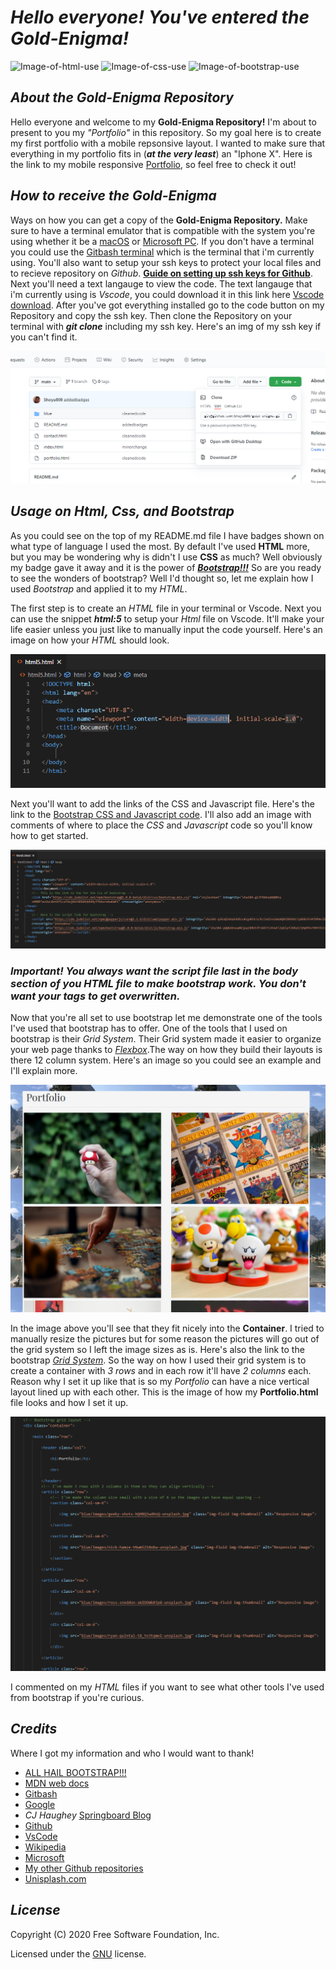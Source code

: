 # **_Hello everyone! You've entered the Gold-Enigma!_**

![Image-of-html-use](https://img.shields.io/badge/HTML-95.6%25-red)
![Image-of-css-use](https://img.shields.io/badge/CSS-4.4%25-purple)
![Image-of-bootstrap-use](https://img.shields.io/badge/Bootstrap-lots%20of%20it-blue)

## _About the Gold-Enigma Repository_

Hello everyone and welcome to my **Gold-Enigma Repository!** I'm about to present to you my _"Portfolio"_ in this repository. So my goal here is to create my first portfolio with a mobile repsonsive layout. I wanted to make sure that everything in my portfolio fits in (**_at the very least_**) an "Iphone X". Here is the link to my mobile responsive [Portfolio](https://shoyu808.github.io/gold-enigma/), so feel free to check it out!

## _How to receive the Gold-Enigma_

Ways on how you can get a copy of the **Gold-Enigma Repository.** Make sure to have a terminal emulator that is compatible with the system you're using whether it be a [macOS](https://en.wikipedia.org/wiki/MacOS) or [Microsoft PC](https://www.microsoft.com/en-us/windows). If you don't have a terminal you could use the [Gitbash terminal](https://git-scm.com/downloads) which is the terminal that i'm currently using. You'll also want to setup your ssh keys to protect your local files and to recieve repository on _Github_. [**Guide on setting up ssh keys for Github**](https://docs.github.com/en/free-pro-team@latest/github/authenticating-to-github/connecting-to-github-with-ssh). Next you'll need a text langauge to view the code. The text langauge that i'm currently using is _Vscode_, you could download it in this link here [Vscode download](https://code.visualstudio.com/download). After you've got everything installed go to the code button on my Repository and copy the ssh key. Then clone the Repository on your terminal with **_git clone_** including my ssh key. Here's an img of my ssh key if you can't find it.

![Image-of-ssh-key](<https://github.com/Shoyu808/gold-enigma/blob/main/blue/images/Screenshot%20(10).png?raw=true>)

## _Usage on Html, Css, and Bootstrap_

As you could see on the top of my README.md file I have badges shown on what type of language I used the most. By default I've used **HTML** more, but you may be wondering why is didn't I use **CSS** as much? Well obviously my badge gave it away and it is the power of [**_Bootstrap!!!_**](https://getbootstrap.com/) So are you ready to see the wonders of bootstrap? Well I'd thought so, let me explain how I used _Bootstrap_ and applied it to my _HTML_.

The first step is to create an _HTML_ file in your terminal or Vscode. Next you can use the snippet **_html:5_** to setup your _Html_ file on Vscode. It'll make your life easier unless you just like to manually input the code yourself. Here's an image on how your _HTML_ should look.

![Image-of-html5](<https://github.com/Shoyu808/gold-enigma/blob/main/blue/images/Screenshot%20(11).png?raw=true>)

Next you'll want to add the links of the CSS and Javascript file. Here's the link to the [Bootstrap CSS and Javascript code](https://getbootstrap.com/docs/5.0/getting-started/introduction/). I'll also add an image with comments of where to place the _CSS_ and _Javascript_ code so you'll know how to get started.

![Image-of-bootstrap-link](<https://github.com/Shoyu808/gold-enigma/blob/main/blue/images/Screenshot%20(13).png?raw=true>)

### **_Important! You always want the script file last in the body section of you HTML file to make bootstrap work. You don't want your tags to get overwritten._**

Now that you're all set to use bootstrap let me demonstrate one of the tools I've used that bootstrap has to offer. One of the tools that I used on bootstrap is their _Grid System_. Their Grid system made it easier to organize your web page thanks to [_Flexbox_](https://developer.mozilla.org/en-US/docs/Web/CSS/CSS_Flexible_Box_Layout/Basic_Concepts_of_Flexbox).The way on how they build their layouts is there 12 column system. Here's an image so you could see an example and I'll explain more.

![Image-of-grid-system](<https://github.com/Shoyu808/gold-enigma/blob/main/blue/images/Screenshot%20(14).png?raw=true>)

In the image above you'll see that they fit nicely into the **Container**. I tried to manually resize the pictures but for some reason the pictures will go out of the grid system so I left the image sizes as is. Here's also the link to the bootstrap [_Grid System_](https://getbootstrap.com/docs/5.0/layout/grid/). So the way on how I used their grid system is to create a container with _3 rows_ and in each row it'll have _2 columns_ each. Reason why I set it up like that is so my _Portfolio_ can have a nice vertical layout lined up with each other. This is the image of how my **Portfolio.html** file looks and how I set it up.

![Image-of-portfolio-html](<https://github.com/Shoyu808/gold-enigma/blob/main/blue/images/Screenshot%20(15).png?raw=true>)

I commented on my _HTML_ files if you want to see what other tools I've used from bootstrap if you're curious.

## _Credits_

Where I got my information and who I would want to thank!

- [ALL HAIL BOOTSTRAP!!!](https://getbootstrap.com/)
- [MDN web docs](https://developer.mozilla.org/en-US/)
- [Gitbash](https://git-scm.com/)
- [Google](https://www.google.com)
- _CJ Haughey_ [Springboard Blog](https://www.springboard.com/blog/programmer-portfolio/)
- [Github](https://github.com)
- [VsCode](https://code.visualstudio.com/)
- [Wikipedia](https://en.wikipedia.org)
- [Microsoft](https://www.microsoft.com)
- [My other Github repositories](https://github.com/Shoyu808)
- [Unisplash.com](https://unsplash.com/s/photos/video-game)

## _License_

Copyright (C) 2020 Free Software Foundation, Inc.

Licensed under the [GNU](https://choosealicense.com/licenses/gpl-3.0/) license.
